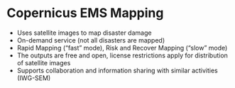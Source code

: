 # Copernicus EMS Mapping


* Uses satellite images to map disaster damage
* On-demand service (not all disasters are mapped)
* Rapid Mapping (“fast” mode), Risk and Recover Mapping (“slow” mode)
* The outputs are free and open, license restrictions apply for distribution of satellite images
* Supports collaboration and information sharing with similar activities (IWG-SEM)

